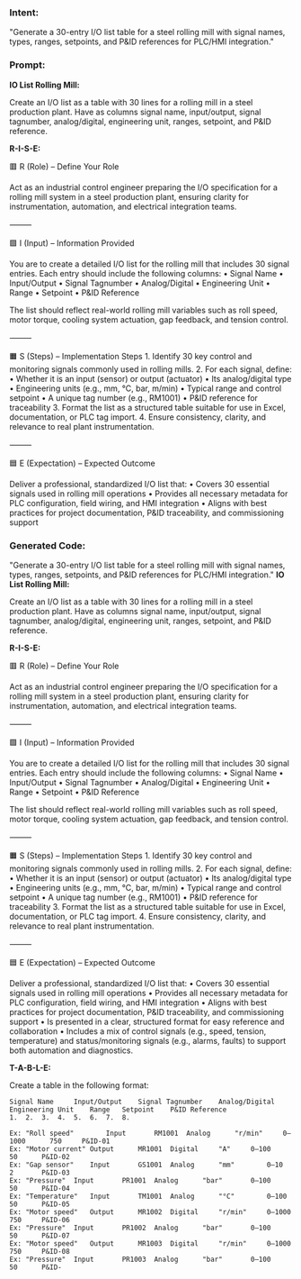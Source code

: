 ### Intent:
"Generate a 30-entry I/O list table for a steel rolling mill with signal names, types, ranges, setpoints, and P&ID references for PLC/HMI integration."

### Prompt:
**IO List Rolling Mill:**

Create an I/O list as a table with 30 lines for a rolling mill in a steel production plant. Have as columns signal name, input/output, signal tagnumber, analog/digital, engineering unit, ranges, setpoint, and P&ID reference.

**R-I-S-E:**

🟥 R (Role) – Define Your Role

Act as an industrial control engineer preparing the I/O specification for a rolling mill system in a steel production plant, ensuring clarity for instrumentation, automation, and electrical integration teams.

⸻

🟩 I (Input) – Information Provided

You are to create a detailed I/O list for the rolling mill that includes 30 signal entries. Each entry should include the following columns:
	•	Signal Name
	•	Input/Output
	•	Signal Tagnumber
	•	Analog/Digital
	•	Engineering Unit
	•	Range
	•	Setpoint
	•	P&ID Reference

The list should reflect real-world rolling mill variables such as roll speed, motor torque, cooling system actuation, gap feedback, and tension control.

⸻

🟧 S (Steps) – Implementation Steps
	1.	Identify 30 key control and monitoring signals commonly used in rolling mills.
	2.	For each signal, define:
	•	Whether it is an input (sensor) or output (actuator)
	•	Its analog/digital type
	•	Engineering units (e.g., mm, °C, bar, m/min)
	•	Typical range and control setpoint
	•	A unique tag number (e.g., RM1001)
	•	P&ID reference for traceability
	3.	Format the list as a structured table suitable for use in Excel, documentation, or PLC tag import.
	4.	Ensure consistency, clarity, and relevance to real plant instrumentation.

⸻

🟦 E (Expectation) – Expected Outcome

Deliver a professional, standardized I/O list that:
	•	Covers 30 essential signals used in rolling mill operations
	•	Provides all necessary metadata for PLC configuration, field wiring, and HMI integration
	•	Aligns with best practices for project documentation, P&ID traceability, and commissioning support

### Generated Code:
"Generate a 30-entry I/O list table for a steel rolling mill with signal names, types, ranges, setpoints, and P&ID references for PLC/HMI integration."
**IO List Rolling Mill:**

Create an I/O list as a table with 30 lines for a rolling mill in a steel production plant. Have as columns signal name, input/output, signal tagnumber, analog/digital, engineering unit, ranges, setpoint, and P&ID reference.

**R-I-S-E:**

🟥 R (Role) – Define Your Role

Act as an industrial control engineer preparing the I/O specification for a rolling mill system in a steel production plant, ensuring clarity for instrumentation, automation, and electrical integration teams.

⸻

🟩 I (Input) – Information Provided

You are to create a detailed I/O list for the rolling mill that includes 30 signal entries. Each entry should include the following columns:
	•	Signal Name
	•	Input/Output
	•	Signal Tagnumber
	•	Analog/Digital
	•	Engineering Unit
	•	Range
	•	Setpoint
	•	P&ID Reference

The list should reflect real-world rolling mill variables such as roll speed, motor torque, cooling system actuation, gap feedback, and tension control.

⸻

🟧 S (Steps) – Implementation Steps
	1.	Identify 30 key control and monitoring signals commonly used in rolling mills.
	2.	For each signal, define:
	•	Whether it is an input (sensor) or output (actuator)
	•	Its analog/digital type
	•	Engineering units (e.g., mm, °C, bar, m/min)
	•	Typical range and control setpoint
	•	A unique tag number (e.g., RM1001)
	•	P&ID reference for traceability
	3.	Format the list as a structured table suitable for use in Excel, documentation, or PLC tag import.
	4.	Ensure consistency, clarity, and relevance to real plant instrumentation.

⸻

🟦 E (Expectation) – Expected Outcome

Deliver a professional, standardized I/O list that:
	•	Covers 30 essential signals used in rolling mill operations
	•	Provides all necessary metadata for PLC configuration, field wiring, and HMI integration
	•	Aligns with best practices for project documentation, P&ID traceability, and commissioning support
	•	Is presented in a clear, structured format for easy reference and collaboration
	•	Includes a mix of control signals (e.g., speed, tension, temperature) and status/monitoring signals (e.g., alarms, faults) to support both automation and diagnostics.

**T-A-B-L-E:**

Create a table in the following format:

	Signal Name		Input/Output	Signal Tagnumber	Analog/Digital	Engineering Unit	Range	Setpoint	P&ID Reference
	1.	2.	3.	4.	5.	6.	7.	8.

	Ex:	"Roll speed"		Input		RM1001	Analog		"r/min"		0–1000		750		P&ID-01
	Ex:	"Motor current"	Output		MR1001	Digital		"A"		0–100		50		P&ID-02
	Ex:	"Gap sensor"	Input		GS1001	Analog		"mm"		0–10		2		P&ID-03
	Ex:	"Pressure"	Input		PR1001	Analog		"bar"		0–100		50		P&ID-04
	Ex:	"Temperature"	Input		TM1001	Analog		"°C"		0–100		50		P&ID-05
	Ex:	"Motor speed"	Output		MR1002	Digital		"r/min"		0–1000		750		P&ID-06
	Ex:	"Pressure"	Input		PR1002	Analog		"bar"		0–100		50		P&ID-07
	Ex:	"Motor speed"	Output		MR1003	Digital		"r/min"		0–1000		750		P&ID-08
	Ex:	"Pressure"	Input		PR1003	Analog		"bar"		0–100		50		P&ID-
